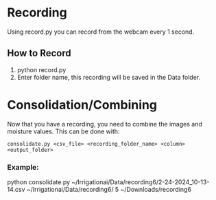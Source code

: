 # Recording
Using record.py you can record from the webcam every 1 second.
## How to Record
1. python record.py
2. Enter folder name, this recording will be saved in the Data folder.

# Consolidation/Combining
Now that you have a recording, you need to combine the images and moisture values.
This can be done with:
	
	consolidate.py <csv_file> <recording_folder_name> <column> <output_folder>
	
### Example:
python consolidate.py ~/Irrigationai/Data/recording6/2-24-2024_10-13-14.csv ~/Irrigationai/Data/recording6/ 5 ~/Downloads/recording6
